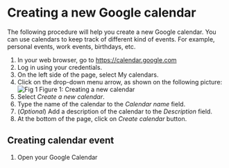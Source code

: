 # Creating a new Google calendar

The following procedure will help you create a new Google calendar. You can use calendars to keep track of different kind of events. For example, personal events, work events, birthdays, etc.

1. In your web browser, go to https://calendar.google.com
2. Log in using your credentials.
3. On the left side of the page, select My calendars.
4. Click on the drop-down menu arrow, as shown on the following picture:
![Fig 1](https://photos-6.dropbox.com/t/2/AAD2OM1x0Na1vB5y_htpxNphFYLzJ-yYznxOcPlCT0Iw9A/12/30944204/png/32x32/1/_/1/2/Screenshot%202016-02-28%2015.53.43.png/EMutsxcY1zogAigC/KVz9kVr8yC6hy-hnXHcafD4HKYgy8u2jWyURThvC3RA?size=1024x768&size_mode=3)
    Figure 1: Creating a new calendar
5. Select *Create a new calendar*.
6. Type the name of the calendar to the *Calendar name* field.
7. (*Optional*) Add a description of the calendar to the *Description* field.
8. At the bottom of the page, click on *Create calendar* button.

## Creating calendar event

1. Open your Google Calendar
